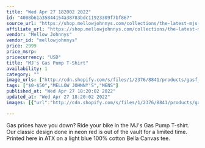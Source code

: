 ```yaml
---
title: "Wed Apr 27 182002 2022"
id: "4008b61a35844154a38783bdc11923309f7bf867"
source_url: "https://shop.mellowjohnnys.com/collections/the-latest-mjs-gear/products/mjs-gas-pump-t-shirt"
affiliate_url: "https://shop.mellowjohnnys.com/collections/the-latest-mjs-gear/products/mjs-gas-pump-t-shirt"
vendor: "Mellow Johnnys"
vendor_id: "mellowjohnnys"
price: 2999
price_msrp: 
pricecurrency: "USD"
title: "MJ's Gas Pump T-Shirt"
availability: 1
category: ""
image_urls: ["http://cdn.shopify.com/s/files/1/2376/8841/products/gasf_1200x1200.png?v=1647460737","http://cdn.shopify.com/s/files/1/2376/8841/products/gasb_1200x1200.png?v=1647460737","http://cdn.shopify.com/s/files/1/2376/8841/products/IMG_2863_1200x1200.jpg?v=1647552014"]
tags: ["$0-$50","MELLOW JOHNNY'S","MENS"]
published_at: "Wed Apr 27 18:20:02 2022"
updated_at: "Wed Apr 27 18:20:02 2022"
images: [{"url":"http://cdn.shopify.com/s/files/1/2376/8841/products/gasf_1200x1200.png?v=1647460737","path":"full/a2f266f5989f972a104958992d0e60b93da3a6be.jpg","checksum":"2b7427845e4b37dd422c84089d001717","status":"downloaded"},{"url":"http://cdn.shopify.com/s/files/1/2376/8841/products/gasb_1200x1200.png?v=1647460737","path":"full/d0a59f0f7d26237cd942a1b17e17c72b3dcbd839.jpg","checksum":"bd8f40f096efcdabf0654c9f41ac5387","status":"downloaded"},{"url":"http://cdn.shopify.com/s/files/1/2376/8841/products/IMG_2863_1200x1200.jpg?v=1647552014","path":"full/db69426765cc493d9ecbd64c2f9f37f615f30003.jpg","checksum":"b3e593a9007d61d464c6181aace67618","status":"downloaded"}]

---
```

Gas prices have you down? Ride your bike in the MJ's Gas Pump T-shirt. Our classic design done in neon red is out of the vault for a limited time. Printed here in ATX on a light blue 100% cotton Bella Canvas tee.